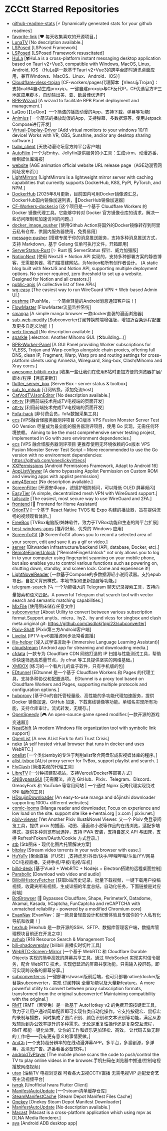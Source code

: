 # ZCCtt Starred Repositories

- [github-readme-stats](https://github.com/anuraghazra/github-readme-stats)	[:zap: Dynamically generated stats for your github readmes]
- [favorite-link](https://github.com/guanguans/favorite-link)	[❤️ 每天收集喜欢的开源项目。]
- [LunaTV](https://github.com/MoonTechLab/LunaTV)	[No description available.]
- [LSPosed](https://github.com/LSPosed/LSPosed)	[LSPosed Framework]
- [LSPosed](https://github.com/JingMatrix/LSPosed)	[LSPosed Framework resuscitated]
- [HuLa](https://github.com/HuLaSpark/HuLa)	[🍀HuLa is a cross-platform instant messaging desktop application based on Tauri v2+Vue3, compatible with Windows, MacOS, Linux, Android, IOS  （HuLa是一款基于Tauri v2+Vue3的跨平台即时通讯桌面应用，兼容Windows、MacOS、Linux、Android、IOS）]
- [Cloudflare-vless-trojan](https://github.com/yonggekkk/Cloudflare-vless-trojan)	[CF-workers/pages代理脚本【Vless与Trojan】：支持nat64自动生成proxyip，一键自建proxyip与CF反代IP，CF优选官方IP三地区应用脚本，自动输出美、亚、欧最佳优选IP]
- [BPB-Wizard](https://github.com/bia-pain-bache/BPB-Wizard)	[A wizard to facilitate BPB Panel deployment and management.]
- [LaQoo](https://github.com/laqoome/LaQoo)	[【LaQoo】一个简洁的播放动漫的App，支持下载，弹幕等功能]
- [Animius](https://github.com/lanlinju/Animius)	[一个简洁的播放动漫的App，支持弹幕，多数据源等，使用Jetpack Compose进行开发]
- [Virtual-Display-Driver](https://github.com/VirtualDrivers/Virtual-Display-Driver)	[Add virtual monitors to your windows 10/11 device! Works with VR, OBS, Sunshine, and/or any desktop sharing software.]
- [tsdm_client](https://github.com/realth000/tsdm_client)	[天使动漫论坛官方跨平台客户端]
- [AutoFilm](https://github.com/Akimio521/AutoFilm)	[一个为Emby、Jellyfin提供服务的小工具：生成strm、动漫追番、绘制媒体库海报]
- [website](https://github.com/agefanscom/website)	[AGE animation official website URL release page（AGE动漫官网网址发布页）]
- [LightMirrors](https://github.com/NoCLin/LightMirrors)	[LightMirrors is a lightweight mirror server with caching capabilities that currently supports DockerHub, K8S, PyPI, PyTorch, and NPM.]
- [DockerHub](https://github.com/dongyubin/DockerHub)	[2025年8月更新，目前国内可用Docker镜像源汇总，DockerHub国内镜像加速列表，🚀DockerHub镜像加速器]
- [CF-Workers-docker.io](https://github.com/cmliu/CF-Workers-docker.io)	[这个项目是一个基于 Cloudflare Workers 的 Docker 镜像代理工具。它能够中转对 Docker 官方镜像仓库的请求，解决一些访问限制和加速访问的问题。]
- [docker_image_pusher](https://github.com/tech-shrimp/docker_image_pusher)	[使用Github Action将国外的Docker镜像转存到阿里云私有仓库，供国内服务器使用，免费易用]
- [message-pusher](https://github.com/songquanpeng/message-pusher)	[搭建专属于你的消息推送服务，支持多种消息推送方式，支持 Markdown，基于 Golang 仅单可执行文件，开箱即用]
- [ServerStatus-Rust](https://github.com/zdz/ServerStatus-Rust)	[✨ Rust 版 ServerStatus 探针、威力加强版]
- [NotionNext](https://github.com/tangly1024/NotionNext)	[使用 NextJS + Notion API 实现的，支持多种部署方案的静态博客，无需服务器、零门槛搭建网站，为Notion和所有创作者设计。 (A static blog built with NextJS and Notion API, supporting multiple deployment options. No server required, zero threshold to set up a website. Designed for Notion and all creators.)]
- [public-apis](https://github.com/public-apis/public-apis)	[A collective list of free APIs]
- [wg-easy](https://github.com/wg-easy/wg-easy)	[The easiest way to run WireGuard VPN + Web-based Admin UI.]
- [pushme](https://github.com/yafoo/pushme)	[PushMe，一个简单轻量的Android消息通知客户端！]
- [FlowMaster](https://github.com/vbskycn/FlowMaster)	[FlowMaster流量监控系统]
- [smanga](https://github.com/lkw199711/smanga)	[A simple manga browser 一款docker直装的漫画浏览器]
- [sub-web-modify](https://github.com/youshandefeiyang/sub-web-modify)	[Subconverter订阅转换前端增强版，增加近百条远程配置及更多自定义功能！]
- [web-firewall](https://github.com/moreKing/web-firewall)	[No description available.]
- [sparkle](https://github.com/xishang0128/sparkle)	[:electron: Another Mihomo GUI. (🛠building...)]
- [BPB-Worker-Panel](https://github.com/bia-pain-bache/BPB-Worker-Panel)	[A GUI Panel providing Worker subscriptions for VLESS, Trojan and Warp configs alongside chain proxies, offering full DNS, clean IP,  Fragment, Warp, Warp pro and routing settings for cross-platform clients using Amnezia, Wireguard, Sing-box, Clash/Mihomo and Xray cores.]
- [awesome-bilibili-extra](https://github.com/HCLonely/awesome-bilibili-extra)	[收集一些让我们在使用B站时更加方便的浏览器扩展/脚本/程序【月底更新】]
- [flutter_server_box](https://github.com/lollipopkit/flutter_server_box)	[ServerBox - server status & toolbox]
- [sub_to_mlsub](https://github.com/jekee520/sub_to_mlsub)	[订阅转换，添加免流host]
- [CatVodTVJsonEditor](https://github.com/hfr1107/CatVodTVJsonEditor)	[No description available.]
- [ott-tv](https://github.com/hfr1107/ott-tv)	[利用前端技术完成TV电视端的页面开发]
- [ott-tv](https://github.com/qianqian978/ott-tv)	[利用前端技术完成TV电视端的页面开发]
- [Fofa-hack](https://github.com/Cl0udG0d/Fofa-hack)	[非付费会员，fofa数据采集工具]
- [ecs](https://github.com/oneclickvirt/ecs)	[VPS融合怪服务器测评项目 GO版本 VPS Fusion Monster Server Test GO Version 尽量成为最全能的服务器测评项目，使用 Go 实现，无需任何环境依赖。 Aiming to be the most comprehensive server testing project, implemented in Go with zero environment dependencies.]
- [ecs](https://github.com/spiritLHLS/ecs)	[VPS 融合怪服务器测评项目 更推荐使用无环境依赖的Go版本 VPS Fusion Monster Server Test Script – More recommended to use the Go version with no environment dependencies: https://github.com/oneclickvirt/ecs]
- [XXPermissions](https://github.com/getActivity/XXPermissions)	[Android Permissions Framework, Adapt to Android 16]
- [AppListViewer](https://github.com/LuoYunXi0407/AppListViewer)	[A demo bypassing Applist Permission on Custom ROM and viewing apps with applist permission]
- [amy4Server](https://github.com/mmxdxmm/amy4Server)	[No description available.]
- [ScreenFilter](https://github.com/cjyyx/ScreenFilter)	[开源安卓app，滤镜护眼防频闪，可以降低 OLED 屏幕频闪]
- [EasyTier](https://github.com/EasyTier/EasyTier)	[A simple, decentralized mesh VPN with WireGuard support.]
- [tailscale](https://github.com/tailscale/tailscale)	[The easiest, most secure way to use WireGuard and 2FA.]
- [frontend](https://github.com/home-assistant/frontend)	[:lollipop: Frontend for Home Assistant]
- [OrionTV](https://github.com/orion-lib/OrionTV)	[一个基于 React Native TVOS 和 Expo 构建的播放器，旨在提供流畅的视频观看体验。]
- [FreeBox](https://github.com/kknifer7/FreeBox)	[TVBox电脑版/姊妹软件，致力于TVBox功能和生态的跨平台扩展]
- [best-windows-apps](https://github.com/stackia/best-windows-apps)	[推荐好用、优秀的 Windows 应用]
- [ScreenToGif](https://github.com/NickeManarin/ScreenToGif)	[🎬 ScreenToGif allows you to record a selected area of your screen, edit and save it as a gif or video.]
- [server](https://github.com/bitwarden/server)	[Bitwarden infrastructure/backend (API, database, Docker, etc).]
- [RemoteFingerUnlock](https://github.com/czqu/RemoteFingerUnlock)	["RemoteFingerUnlock" not only allows you to log in to your computer using fingerprint scanning on your mobile phone, but also enables you to control various functions such as powering on, shutting down, standby, and screen lock. Come and experience it!]
- [LightNovelReader](https://github.com/dmzz-yyhyy/LightNovelReader)	[一款基于Compose的多数据源轻小说阅读器。支持epub导出，自定义背景样式，本地书架和更新提醒等功能。]
- [telegram-search](https://github.com/groupultra/telegram-search)	[🔍  一个功能强大的 Telegram 聊天记录搜索工具，支持向量搜索和语义匹配。A powerful Telegram chat search tool with vector search and semantic matching capabilities.]
- [MixFile](https://github.com/InvertGeek/MixFile)	[使用图床储存任意文件]
- [subconverter](https://github.com/asdlokj1qpi233/subconverter)	[About Utility to convert between various subscription format.Support anytls、mieru、hy2、hy and vless for singbox and clash meta.original git: https://github.com/asdlokj1qpi23/subconverter]
- [Pixiv-Shaft](https://github.com/CeuiLiSA/Pixiv-Shaft)	[Pixiv第三方Android客户端]
- [Livelist](https://github.com/Rivens7/Livelist)	[IPTV-ipv6直播源同步及常看直播]
- [illa-helper](https://github.com/xiao-zaiyi/illa-helper)	[浸入式学语言助手 (Immersive Language Learning Assistant)]
- [cloudstream](https://github.com/recloudstream/cloudstream)	[Android app for streaming and downloading media.]
- [cfdata](https://github.com/Kwisma/cfdata)	[一款专为 Cloudflare CDN 网络打造的 IP 扫描与性能测试工具，帮助你快速筛选高质量节点，为 cfnat 等工具提供坚实的网络基础。]
- [XMBOX](https://github.com/Tosencen/XMBOX)	[练习的一个看片儿的盒子软件，只有手机版的包]
- [EDtunnel](https://github.com/6Kmfi6HP/EDtunnel)	[EDtunnel 是一个基于 Cloudflare Workers 和 Pages 的代理工具，支持多种协议和配置选项。  EDtunnel is a proxy tool based on Cloudflare Workers and Pages, supporting multiple protocols and configuration options.]
- [hubproxy](https://github.com/sky22333/hubproxy)	[基于Go的自托管轻量级、高性能的多功能代理加速服务，提供 Docker 镜像加速、GitHub 加速、下载离线镜像等功能。单域名实现所有功能，支持仓库审计。流式转发，无缓存。]
- [OpenSpeedy](https://github.com/game1024/OpenSpeedy)	[🎮 An open-source game speed modifier.[一款开源的游戏变速器]]
- [NeatShift](https://github.com/BytexGrid/NeatShift)	[A modern Windows file organization tool with symbolic link support]
- [OpenList](https://github.com/OpenListTeam/OpenList)	[A new AList Fork to Anti Trust Crisis]
- [neko](https://github.com/m1k1o/neko)	[A self hosted virtual browser that runs in docker and uses WebRTC.]
- [onelist](https://github.com/msterzhang/onelist)	[一个类似emby的专注于刮削alist聚合网盘形成影视媒体库的程序。]
- [alist-tvbox](https://github.com/power721/alist-tvbox)	[AList proxy server for TvBox, support playlist and search. ]
- [FlyClash](https://github.com/GtxFury/FlyClash)	[简洁美观的代理工具]
- [LibreTV](https://github.com/LibreSpark/LibreTV)	[一分钟搭建影视站，支持Vercel/Docker等部署方式]
- [SNIBypassGUI](https://github.com/racpast/SNIBypassGUI)	[无需魔法，直连 GitHub、Pixiv、Telegram、Discord、GreasyFork 和 YouTube 等常用网站 | 一个通过 Nginx 反向代理实现绕过 SNI 阻断的工具]
- [HDoujinDownloader](https://github.com/HDoujinDownloader/HDoujinDownloader)	[An easy-to-use manga and dōjinshi downloader supporting 1000+ different websites]
- [comic-looms](https://github.com/MapoMagpie/comic-looms)	[Manga reader and downloader, Focus on experience and low load on the site. support site like e-hentai.org | x.com | pixiv.net.]
- [pixiv-viewer](https://github.com/asadahimeka/pixiv-viewer)	[Yet Another Pixiv Illust&Novel Viewer. 又一个 Pixiv 免登录阅览工具，提供 pixiv 的插画、动图、漫画和小说等作品的在线浏览，适配多端样式，提供多种浏览布局选择，支持 PWA 安装，支持自定义 API 与图床，支持 RefreshToken/OAuth/Cookie 方式登录。]
- [stb](https://github.com/setube/stb)	[Stb图床 - 现代化图片托管解决方案]
- [bitplay](https://github.com/aculix/bitplay)	[Stream video torrents in your web browser with ease.]
- [HuYaTv](https://github.com/jayjd/HuYaTv)	[聚合直播（FUSE）,支持虎牙/抖音/快手/哔哩哔哩/斗鱼/YY/网易CC/电视直播，支持手机/平板/电视/车机]
- [billd-desk](https://github.com/galaxy-s10/billd-desk)	[基于Vue3 + WebRTC + Nodejs + Electron搭建的远程桌面控制]
- [Parabolic](https://github.com/NickvisionApps/Parabolic)	[Download web video and audio]
- [BilibiliHistoryFetcher](https://github.com/2977094657/BilibiliHistoryFetcher)	[获取b站历史记录，批量下载视频，一键下载用户投稿视频，收藏夹所有视频，生成详细的年度总结，自动化任务，下面链接是对应前端]
- [BotBrowser](https://github.com/botswin/BotBrowser)	[🤖 Bypasses Cloudflare, Shape, PerimeterX, Datadome, Akamai, Kasada, hCaptcha, FunCaptcha and reCAPTCHA with unmatched reliability - powered by a modified Chromium core]
- [EvanNav](https://github.com/EvanTop/EvanNav)	[EvanNav：是一款具备轻盈设计和优雅体验且专属你的个人私有化导航和收藏！]
- [hexhub](https://github.com/EdikKing/hexhub)	[Hexhub 是一款开源的SSH、SFTP、数据库管理客户端，数据库管理模块目前还在开发之中]
- [avhub](https://github.com/levywang/avhub)	[R18 Resource Search & Management Tool]
- [bili-shadowreplay](https://github.com/Xinrea/bili-shadowreplay)	[bilibili 直播实时切片工具]
- [WebRTC-Screen-Mirror](https://github.com/akazwz/WebRTC-Screen-Mirror)	[一个基于 WebRTC 和 Cloudflare Durable Objects 实现的简单高效的屏幕共享工具。通过 WebSocket 实现实时信令服务，配合 WebRTC 技术，实现低延迟的屏幕共享功能。只需输入投屏码，即可实现跨设备的屏幕分享。]
- [subconverter-rs](https://github.com/lonelam/subconverter-rs)	[一键部署rs/wasm版前后端，也可只部署native/docker版替换subconverter，实现 订阅转换 全量功能以及大量新feature。A more powerful utility to convert between proxy subscription formats, transformed from the original subconverter! Maintaining compatibility with the original.]
- [RMT](https://github.com/zclucas/RMT)	[RMT（若梦兔）是一款基于 AutoHotkey v2 的免费开源按键宏工具，致力于让用户通过简单配置即可实现各类自动化操作。它支持按键宏、鼠标宏的录制与播放，同时集成了图片识别、颜色识别和文本识别等功能，满足从游戏辅助到办公效率提升的多种需求。无论是重复性操作还是复杂交互流程，RMT 都能一键化处理，让你的工作和娱乐更加轻松、高效。 让代码去做无聊的工作吧——我有更有意义的事情要做。]
- [AniCh](https://github.com/Sle2p/AniCh)	[一个支持超分辨率的在线动漫弹幕APP。多平台，多番剧源，多弹幕，高清无广告。追番看番必备软件。]
- [androidTvPlayer](https://github.com/qidizi/androidTvPlayer)	[The mobile phone scans the code to push/control the TV to play online videos in the browser.手机扫码在浏览器中推送/控制电视播放网络视频]
- [utao](https://github.com/VonChange/utao)	[油桃TV 电视浏览器 可看各大卫视CCTV直播 无需电视VIP 适配爱奇艺等主流视频平台]
- [iwrqk](https://github.com/iwrqk/iwrqk)	[Unofficial Iwara Flutter Client]
- [ManifestAutoUpdate](https://github.com/Auiowu/ManifestAutoUpdate)	[一个steam清单缓存仓库]
- [SteamManifestCache](https://github.com/pjy612/SteamManifestCache)	[Steam Depot Manifest Files Cache]
- [Onekey](https://github.com/ikunshare/Onekey)	[Onekey Steam Depot Manifest Downloader]
- [ManifestAutoUpdate](https://github.com/BlankTMing/ManifestAutoUpdate)	[No description available.]
- [Macast](https://github.com/xfangfang/Macast)	[Macast is a cross-platform application which using mpv as DLNA Media Renderer.]
- [aya](https://github.com/liriliri/aya)	[Android ADB desktop app]

